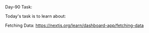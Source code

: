 Day-90 Task:

Today's task is to learn about:

Fetching Data: https://nextjs.org/learn/dashboard-app/fetching-data